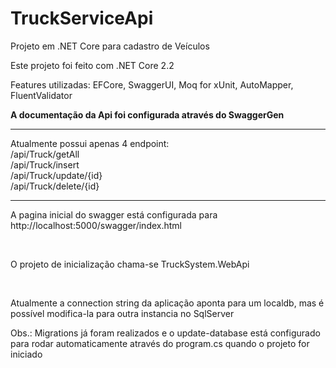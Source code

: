 # TruckServiceApi
Projeto em .NET Core para cadastro de Veículos

Este projeto foi feito com .NET Core 2.2

Features utilizadas:
EFCore,
SwaggerUI,
Moq for xUnit,
AutoMapper,
FluentValidator

<b> A documentação da Api foi configurada através do SwaggerGen </b>
<hr>
Atualmente possui apenas 4 endpoint: <br>
/api/Truck/getAll <br>
/api/Truck/insert <br>
/api/Truck/update/{id} <br>
/api/Truck/delete/{id}

<hr>

A pagina inicial do swagger está configurada para http://localhost:5000/swagger/index.html 

<br >

O projeto de inicialização chama-se TruckSystem.WebApi

<br >

Atualmente a connection string da aplicação aponta para um localdb, mas é possível modifica-la para outra instancia no SqlServer

Obs.:
Migrations já foram realizados e o update-database está configurado para rodar automaticamente através do program.cs quando o projeto for iniciado
